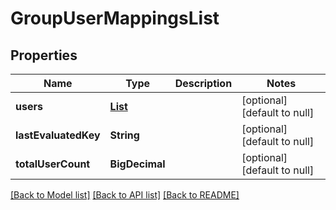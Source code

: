 # GroupUserMappingsList

## Properties

| Name                 | Type                               | Description | Notes                        |
| -------------------- | ---------------------------------- | ----------- | ---------------------------- |
| **users**            | [**List**](GroupUserMappingDto.md) |             | [optional] [default to null] |
| **lastEvaluatedKey** | **String**                         |             | [optional] [default to null] |
| **totalUserCount**   | **BigDecimal**                     |             | [optional] [default to null] |

[[Back to Model list]](../README.md#documentation-for-models) [[Back to API list]](../README.md#documentation-for-api-endpoints) [[Back to README]](../README.md)
